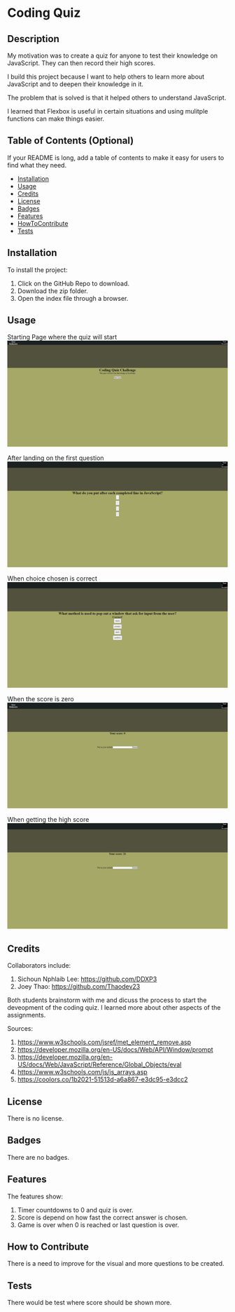 # Coding Quiz

## Description

My motivation was to create a quiz for anyone to test their knowledge on JavaScript. They can then record their high scores. 

I build this project because I want to help others to learn more about JavaScript and to deepen their knowledge in it.

The problem that is solved is that it helped others to understand JavaScript.

I learned that Flexbox is useful in certain situations and using mulitple functions can make things easier.

## Table of Contents (Optional)

If your README is long, add a table of contents to make it easy for users to find what they need.

- [Installation](#installation)
- [Usage](#usage)
- [Credits](#credits)
- [License](#license)
- [Badges](#badges)
- [Features](#features)
- [HowToContribute](#how-to-contribute)
- [Tests](#tests)

## Installation

To install the project:

1. Click on the GitHub Repo to download.
2. Download the zip folder.
3. Open the index file through a browser.

## Usage

Starting Page where the quiz will start
![StartingPage](assets/images/startingpage.jpg)

After landing on the first question
![firstquestion](assets/images/firstquestion.jpg)

When choice chosen is correct
![correct](assets/images/correct.jpg)

When the score is zero
![0score](assets/images/0score.jpg)

When getting the high score
![highscore](assets/images/highscore.jpg)

## Credits

Collaborators include:

1. Sichoun Nphlaib Lee: https://github.com/DDXP3
2. Joey Thao: https://github.com/Thaodev23

Both students brainstorm with me and dicuss the process to start the deveopment of the coding quiz. I learned more about other aspects of the assignments.

Sources:

1. https://www.w3schools.com/jsref/met_element_remove.asp
2. https://developer.mozilla.org/en-US/docs/Web/API/Window/prompt
3. https://developer.mozilla.org/en-US/docs/Web/JavaScript/Reference/Global_Objects/eval
4. https://www.w3schools.com/js/js_arrays.asp
5. https://coolors.co/1b2021-51513d-a6a867-e3dc95-e3dcc2

## License

There is no license.

## Badges

There are no badges.

## Features

The features show:

1. Timer countdowns to 0 and quiz is over.
2. Score is depend on how fast the correct answer is chosen.
3. Game is over when 0 is reached or last question is over.

## How to Contribute

There is a need to improve for the visual and more questions to be created.

## Tests

There would be test where score should be shown more.